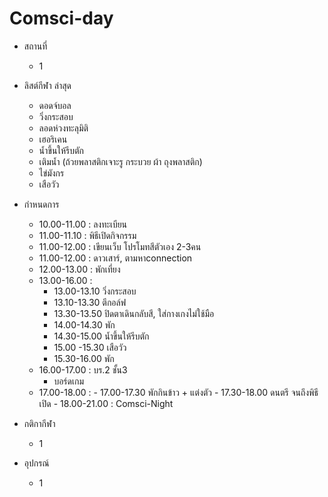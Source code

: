 # Comsci-day
- สถานที่
	- 1 
- ลิสต์กีฬา ล่าสุด 
	- ดอดจ์บอล
	- วิ่งกระสอบ
	- ลอดห่วงทะลุมิติ
 	- เฮอริเคน
	- น้ำขึ้นให้รีบตัก
 	- เติมน้ำ (ถ้วยพลาสติกเจาะรู กระบวย ผ้า ถุงพลาสติก)
	- ไข่มังกร
	- เสือวัว
- กำหนดการ
	- 10.00-11.00 : ลงทะเบียน
	- 11.00-11.10 : พิธีเปิดกิจกรรม
	- 11.00-12.00 : เขียนเว็บ โปรโมทสีตัวเอง 2-3คน
	- 11.00-12.00 : ดาวเสาร์, ตามหาconnection
	- 12.00-13.00 : พักเที่ยง
	- 13.00-16.00 :
	  - 13.00-13.10 วิ่งกระสอบ
	  - 13.10-13.30 ตีกอล์ฟ
	  - 13.30-13.50 ปิดตาเดินกลับสี, ใส่กางเกงไม่ใช้มือ
	  - 14.00-14.30 พัก
	  - 14.30-15.00 น้ำขึ้นให้รีบตัก
	  - 15.00 -15.30 เสือวัว
	  - 15.30-16.00 พัก
   	- 16.00-17.00 : บร.2 ชั้น3
   	  - บอร์ดเกม
  	-  17.00-18.00 :
  	  - 17.00-17.30 พักกินข้าว + แต่งตัว
  	  - 17.30-18.00 ดนตรี จนถึงพิธีเปิด
  	  - 18.00-21.00 : Comsci-Night
  	
- กติกากีฬา
	- 1
- อุปกรณ์
	- 1
	
